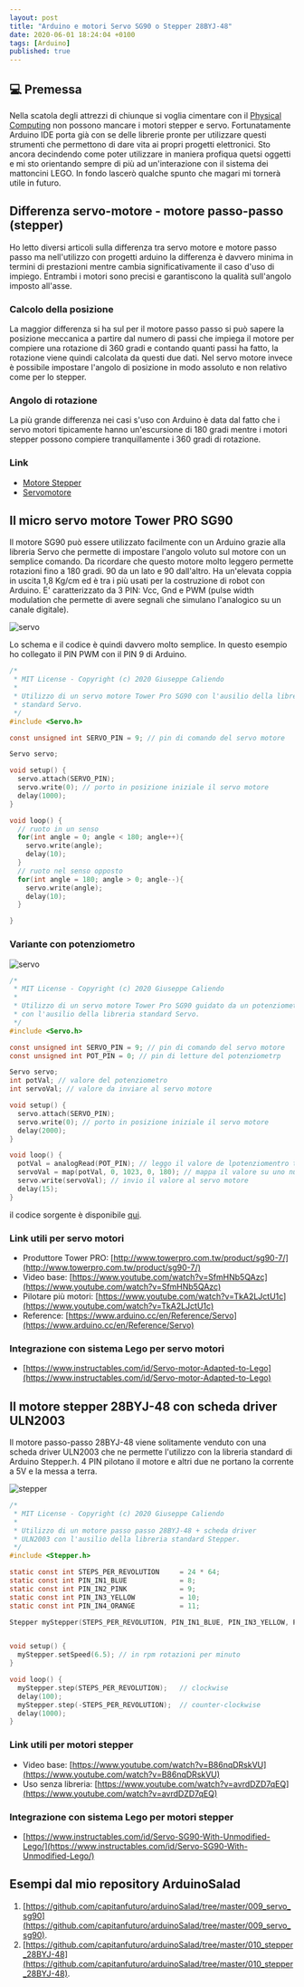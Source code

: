 ```yaml
---
layout: post
title: "Arduino e motori Servo SG90 o Stepper 28BYJ-48"
date: 2020-06-01 18:24:04 +0100
tags: [Arduino]
published: true
---
```


## :computer: Premessa

Nella scatola degli attrezzi di chiunque si voglia cimentare con il [Physical Computing](https://en.wikipedia.org/wiki/Physical_computing) non possono mancare i motori stepper e servo. Fortunatamente Arduino IDE porta già con se delle librerie pronte per utilizzare questi strumenti che permettono di dare vita ai propri progetti elettronici.
Sto ancora decindendo come poter utilizzare in maniera profiqua quetsi oggetti e mi sto orientando sempre di più ad un'interazione con il sistema dei mattoncini LEGO. In fondo lascerò qualche spunto che magari mi tornerà utile in futuro.

## Differenza servo-motore - motore passo-passo (stepper)

Ho letto diversi articoli sulla differenza tra servo motore e motore passo passo ma nell'utilizzo con progetti arduino la differenza è davvero minima in termini di prestazioni mentre cambia significativamente il caso d'uso di impiego.
Entrambi i motori sono precisi e garantiscono la qualità sull'angolo imposto all'asse.

### Calcolo della posizione

La maggior differenza si ha sul per il motore passo passo si può sapere la posizione meccanica a partire dal numero di passi che impiega il motore per compiere una rotazione di 360 gradi e contando quanti passi ha fatto, la rotazione viene quindi calcolata da questi due dati.
Nel servo motore invece è possibile impostare l'angolo di posizione in modo assoluto e non relativo come per lo stepper.

### Angolo di rotazione

La più grande differenza nei casi s'uso con Arduino è data dal fatto che i servo motori tipicamente hanno un'escursione di 180 gradi mentre i motori stepper possono compiere tranquillamente i 360 gradi di rotazione.

### Link

- [Motore Stepper](https://it.wikipedia.org/wiki/Motore_passo-passo)
- [Servomotore](https://it.wikipedia.org/wiki/Servomotore)

## Il micro servo motore Tower PRO SG90

Il motore SG90 può essere utilizzato facilmente con un Arduino grazie alla libreria Servo che permette di impostare l'angolo voluto sul motore con un semplice comando. Da ricordare che questo motore molto leggero permette rotazioni fino a 180 gradi. 90 da un lato e 90 dall'altro.
Ha un'elevata coppia in uscita 1,8 Kg/cm ed è tra i più usati per la costruzione di robot con Arduino.
E' caratterizzato da 3 PIN: Vcc, Gnd e PWM (pulse width modulation che permette di avere segnali che simulano l'analogico su un canale digitale).

![servo](./servo.jpg)

Lo schema e il codice è quindi davvero molto semplice. In questo esempio ho collegato il PIN PWM con il PIN 9 di Arduino.

```c
/*
 * MIT License - Copyright (c) 2020 Giuseppe Caliendo
 *
 * Utilizzo di un servo motore Tower Pro SG90 con l'ausilio della libreria
 * standard Servo.
 */
#include <Servo.h>

const unsigned int SERVO_PIN = 9; // pin di comando del servo motore

Servo servo;

void setup() {
  servo.attach(SERVO_PIN);
  servo.write(0); // porto in posizione iniziale il servo motore
  delay(1000);
}

void loop() {
  // ruoto in un senso
  for(int angle = 0; angle < 180; angle++){
    servo.write(angle);
    delay(10);
  }
  // ruoto nel senso opposto
  for(int angle = 180; angle > 0; angle--){
    servo.write(angle);
    delay(10);
  }

}
```

### Variante con potenziometro

![servo](./servo_potenziometro.jpg)

```c
/*
 * MIT License - Copyright (c) 2020 Giuseppe Caliendo
 *
 * Utilizzo di un servo motore Tower Pro SG90 guidato da un potenziometro
 * con l'ausilio della libreria standard Servo.
 */
#include <Servo.h>

const unsigned int SERVO_PIN = 9; // pin di comando del servo motore
const unsigned int POT_PIN = 0; // pin di letture del potenziometrp

Servo servo;
int potVal; // valore del potenziometro
int servoVal; // valore da inviare al servo motore

void setup() {
  servo.attach(SERVO_PIN);
  servo.write(0); // porto in posizione iniziale il servo motore
  delay(2000);
}

void loop() {
  potVal = analogRead(POT_PIN); // leggo il valore de lpotenziomentro tra 0 e 1023
  servoVal = map(potVal, 0, 1023, 0, 180); // mappa il valore su uno nuovo tra 0 e 180
  servo.write(servoVal); // invio il valore al servo motore
  delay(15);
}
```

il codice sorgente è disponibile [qui](https://github.com/capitanfuturo/arduinoSalad/blob/master/009_servo_sg90/009_servo_sg90_potenziometro.ino).

### Link utili per servo motori

- Produttore Tower PRO: [http://www.towerpro.com.tw/product/sg90-7/](http://www.towerpro.com.tw/product/sg90-7/)
- Video base: [https://www.youtube.com/watch?v=SfmHNb5QAzc](https://www.youtube.com/watch?v=SfmHNb5QAzc)
- Pilotare più motori: [https://www.youtube.com/watch?v=TkA2LJctU1c](https://www.youtube.com/watch?v=TkA2LJctU1c)
- Reference: [https://www.arduino.cc/en/Reference/Servo](https://www.arduino.cc/en/Reference/Servo)

### Integrazione con sistema Lego per servo motori

- [https://www.instructables.com/id/Servo-motor-Adapted-to-Lego](https://www.instructables.com/id/Servo-motor-Adapted-to-Lego)

## Il motore stepper 28BYJ-48 con scheda driver ULN2003

Il motore passo-passo 28BYJ-48 viene solitamente venduto con una scheda driver ULN2003 che ne permette l'utilizzo con la libreria standard di Arduino Stepper.h.
4 PIN pilotano il motore e altri due ne portano la corrente a 5V e la messa a terra.

![stepper](./stepper.jpg)

```c
/*
 * MIT License - Copyright (c) 2020 Giuseppe Caliendo
 *
 * Utilizzo di un motore passo passo 28BYJ-48 + scheda driver
 * ULN2003 con l'ausilio della libreria standard Stepper.
 */
#include <Stepper.h>

static const int STEPS_PER_REVOLUTION     = 24 * 64;
static const int PIN_IN1_BLUE             = 8;
static const int PIN_IN2_PINK             = 9;
static const int PIN_IN3_YELLOW           = 10;
static const int PIN_IN4_ORANGE           = 11;

Stepper myStepper(STEPS_PER_REVOLUTION, PIN_IN1_BLUE, PIN_IN3_YELLOW, PIN_IN2_PINK, PIN_IN4_ORANGE);


void setup() {
  myStepper.setSpeed(6.5); // in rpm rotazioni per minuto
}

void loop() {
  myStepper.step(STEPS_PER_REVOLUTION);   // clockwise
  delay(100);
  myStepper.step(-STEPS_PER_REVOLUTION);  // counter-clockwise
  delay(1000);
}
```

### Link utili per motori stepper

- Video base: [https://www.youtube.com/watch?v=B86nqDRskVU](https://www.youtube.com/watch?v=B86nqDRskVU)
- Uso senza libreria: [https://www.youtube.com/watch?v=avrdDZD7qEQ](https://www.youtube.com/watch?v=avrdDZD7qEQ)

### Integrazione con sistema Lego per motori stepper

- [https://www.instructables.com/id/Servo-SG90-With-Unmodified-Lego/](https://www.instructables.com/id/Servo-SG90-With-Unmodified-Lego/)

## Esempi dal mio repository ArduinoSalad

1. [https://github.com/capitanfuturo/arduinoSalad/tree/master/009_servo_sg90](https://github.com/capitanfuturo/arduinoSalad/tree/master/009_servo_sg90).
2. [https://github.com/capitanfuturo/arduinoSalad/tree/master/010_stepper_28BYJ-48](https://github.com/capitanfuturo/arduinoSalad/tree/master/010_stepper_28BYJ-48).
